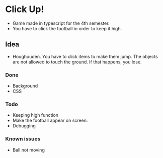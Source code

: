 # Click Up!
* Game made in typescript for the 4th semester.
* You have to click the football in order to keep it high.

## Idea 
* Hooghouden. You have to click items to make them jump. The objects are not allowed to touch the ground. If that happens, you lose.


### Done
* Background
* CSS


### Todo
* Keeping high function
* Make the football appear on screen.
* Debugging

### Known issues
* Ball not moving
